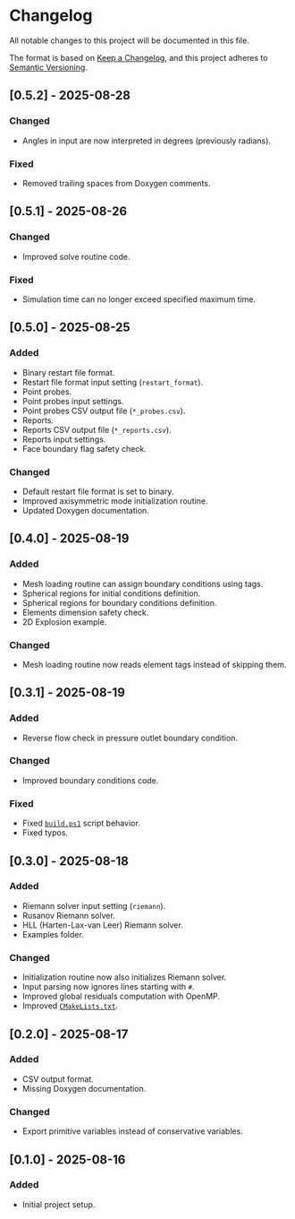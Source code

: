 # Changelog

All notable changes to this project will be documented in this file.

The format is based on [Keep a Changelog](https://keepachangelog.com/en/1.1.0/),
and this project adheres to [Semantic Versioning](https://semver.org/spec/v2.0.0.html).

## [0.5.2] - 2025-08-28

### Changed

- Angles in input are now interpreted in degrees (previously radians).

### Fixed

- Removed trailing spaces from Doxygen comments.

## [0.5.1] - 2025-08-26

### Changed

- Improved solve routine code.

### Fixed

- Simulation time can no longer exceed specified maximum time.

## [0.5.0] - 2025-08-25

### Added

- Binary restart file format.
- Restart file format input setting (`restart_format`).
- Point probes.
- Point probes input settings.
- Point probes CSV output file (`*_probes.csv`).
- Reports.
- Reports CSV output file (`*_reports.csv`).
- Reports input settings.
- Face boundary flag safety check.

### Changed

- Default restart file format is set to binary.
- Improved axisymmetric mode initialization routine.
- Updated Doxygen documentation.

## [0.4.0] - 2025-08-19

### Added

- Mesh loading routine can assign boundary conditions using tags.
- Spherical regions for initial conditions definition.
- Spherical regions for boundary conditions definition.
- Elements dimension safety check.
- 2D Explosion example.

### Changed

- Mesh loading routine now reads element tags instead of skipping them.

## [0.3.1] - 2025-08-19

### Added

- Reverse flow check in pressure outlet boundary condition.

### Changed

- Improved boundary conditions code.

### Fixed

- Fixed [`build.ps1`](build.ps1) script behavior.
- Fixed typos.

## [0.3.0] - 2025-08-18

### Added

- Riemann solver input setting (`riemann`).
- Rusanov Riemann solver.
- HLL (Harten-Lax-van Leer) Riemann solver.
- Examples folder.

### Changed

- Initialization routine now also initializes Riemann solver.
- Input parsing now ignores lines starting with `#`.
- Improved global residuals computation with OpenMP.
- Improved [`CMakeLists.txt`](CMakeLists.txt).

## [0.2.0] - 2025-08-17

### Added

- CSV output format.
- Missing Doxygen documentation.

### Changed

- Export primitive variables instead of conservative variables.

## [0.1.0] - 2025-08-16

### Added

- Initial project setup.